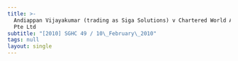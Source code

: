 ```yaml
---
title: >-
  Andiappan Vijayakumar (trading as Siga Solutions) v Chartered World Academy
  Pte Ltd
subtitle: "[2010] SGHC 49 / 10\_February\_2010"
tags: null
layout: single
---
```


